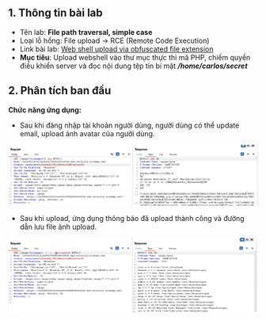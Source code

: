 ## 1. Thông tin bài lab
- Tên lab: **File path traversal, simple case**
- Loại lỗ hổng: File upload -> RCE (Remote Code Execution)
- Link bài lab: [Web shell upload via obfuscated file extension](https://portswigger.net/web-security/file-upload/lab-file-upload-web-shell-upload-via-obfuscated-file-extension)
- **Mục tiêu**: Upload webshell vào thư mục thực thi mã PHP, chiếm quyền điều khiển server và đọc nội dung tệp tin bí mật _**/home/carlos/secret**_
## 2. Phân tích ban đầu
**Chức năng ứng dụng:** 
- Sau khi đăng nhập tài khoản người dùng, người dùng có thể update email, upload ảnh avatar của người dùng.

![img1](./img/lab1/img1.png)

- Sau khi upload, ứng dụng thông báo đã upload thành công và đường dẫn lưu file ảnh upload.

![img2](./img/lab1/img2.png)
